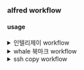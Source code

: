 ### alfred workflow

#### usage
<details>
<summary>인텔리제이 workflow</summary>

##### keyword filter
- keyword : ij
- with space check
- argument optional
- /usr/bin/python3
- with input as argv
```zsh
import os
import sys
import json
from pathlib import Path

USER_HOME = Path.home()
INTELLIJ_META_DIRECTORY = '.idea'
INTELLIJ_META_NAME_FILE = '.idea/.name'
ENCODING = 'utf-8'
PROJECT_ROOT_DIRECTORIES = [
    USER_HOME / 'projects',
]

def convert_to(query):
    return query.strip().lower()

query = convert_to(sys.argv[1] if len(sys.argv) > 1 else '')

def enumerate_project_directories():
    projects = []
    for root_directory in PROJECT_ROOT_DIRECTORIES:
        if not root_directory.exists():
            continue
        
        for item in root_directory.iterdir():
            if item.is_dir() and is_intellij_project(item):
                project_directory = str(item)
                project_name = get_project_name(item)
                projects.append({
                    "projectName": project_name,
                    "projectDirectory": project_directory
                })
    return projects

def is_intellij_project(project_path):
    return (project_path / INTELLIJ_META_DIRECTORY).exists()

def get_project_name(project_path):
    meta_name_file = project_path / INTELLIJ_META_NAME_FILE
    if meta_name_file.exists():
        return meta_name_file.read_text(encoding=ENCODING).strip()
    else:
        return project_path.name

projects = enumerate_project_directories()

# 검색어 필터 적용
filtered_projects = [
    {
        "uid": project["projectName"],
        "title": project["projectName"],
        "arg": project["projectDirectory"]
    }
    for project in projects
    if query in project["projectName"].lower()
]

# 검색 결과가 없으면 프로젝트 이름 기준 정렬 후 상위 5개 출력
if not filtered_projects:
    sorted_projects = sorted(projects, key=lambda p: p["projectName"].lower())[:5]
    filtered_projects = [
        {
            "uid": project["projectName"],
            "title": project["projectName"],
            "arg": project["projectDirectory"]
        }
        for project in sorted_projects
    ]

print(json.dumps({"items": filtered_projects}))

```

##### run script
- /bin/zsh
- with input as argv
```zsh
source ~/.zshrc

# 전달받은 프로젝트 경로를 변수에 저장
project_path="{query}"

echo 1

# 'which idea' 명령어로 IntelliJ IDEA의 실행 파일 경로 찾기
idea_path="/Users/nhn/Library/Application Support/JetBrains/Toolbox/scripts/idea"

echo $idea_path

# idea 명령어 경로가 존재하는지 확인
if [ -z "$idea_path" ]; then
    echo "IntelliJ IDEA의 'idea' 명령어를 찾을 수 없습니다. IntelliJ IDEA가 설치되어 있는지 확인하세요."
    exit 1
fi

# IntelliJ IDEA를 실행 (idea 명령어를 사용)
"$idea_path" "$project_path"
```
</details>

<details>
<summary>whale 북마크 workflow</summary>

#### keyword filter
- argument required
- /usr/bin/python3
- with input as argv
```zsh
import os
import sys
import json
from pathlib import Path

USER_HOME = Path.home()
WHALE_HOME_DIRECTORY = USER_HOME / 'Library' / 'Application Support' / 'Naver' / 'Whale'
WHALE_BOOKMARK_FILE = WHALE_HOME_DIRECTORY / 'Profile 1' / 'Bookmarks'

ENCODING = 'utf-8'
URL = 'url'
FOLDER = 'folder'

def convert_to(query):
    return query.strip().lower()

query = convert_to(sys.argv[1] if len(sys.argv) > 1 else '')

# 북마크 JSON 파일 로드
with open(WHALE_BOOKMARK_FILE, 'r', encoding=ENCODING) as file:
    bookmark_json = json.load(file)

bookmark_bar = bookmark_json.get('roots', {}).get('bookmark_bar', {})

def search(query, element):
    element_type = element.get('type')

    if element_type == URL:
        return search_url(query, element)
    elif element_type == FOLDER:
        return search_folder(query, element)
    else:
        return []

def search_folder(query, element):
    children = element.get('children', [])
    results = []
    for child in children:
        results.extend(search(query, child))
    return results

def search_url(query, element):
    url = element.get('url', '')
    name = element.get('name', '')
    
    is_search_target = not query or (query in url.lower() or query in name.lower())
    
    if is_search_target:
        return [{
            "uid": name,
            "title": name,
            "arg": url
        }]
    return []

filtered_items = search(query, bookmark_bar)

print(json.dumps({"items": filtered_items}, ensure_ascii=False))

```

#### open url
</details>

<details>
<summary>ssh copy workflow</summary>

#### script filter
- keyword : ssh
- argument optional
- placeholder title : Select Group
- /bin/bash
- with input as {query}
```zsh
python3 /Users/nhn/projects/alfred-workflow/src/ssh/ssh.py list_groups {query}
```

#### script filter
- placeholder title : Select phase
- /bin/zsh --no-rcs
```zsh
python3 /Users/nhn/projects/alfred-workflow/src/ssh/ssh.py list_phases {query}

```

#### script filter
- placeholder title : Select Server
- /bin/zsh --no-rcs

```zsh
python3 /Users/nhn/projects/alfred-workflow/src/ssh/ssh.py list_servers {query}
```

#### run script
- /bin/bash
- with input as {query} 

```zsh
python3 /Users/nhn/projects/alfred-workflow/src/ssh/ssh.py connect {query}
```

</details>